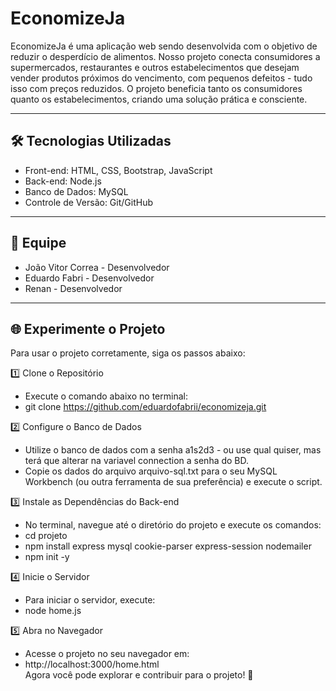 # EconomizeJa
EconomizeJa é uma aplicação web sendo desenvolvida com o objetivo de reduzir o desperdício de alimentos. Nosso projeto conecta consumidores a supermercados, restaurantes e outros estabelecimentos que desejam vender produtos próximos do vencimento, com pequenos defeitos - tudo isso com preços reduzidos. O projeto beneficia tanto os consumidores quanto os estabelecimentos, criando uma solução prática e consciente. <br>

***

## 🛠 Tecnologias Utilizadas
+ Front-end: HTML, CSS, Bootstrap, JavaScript<br>
+ Back-end: Node.js<br>
+ Banco de Dados: MySQL<br>
+ Controle de Versão: Git/GitHub<br>

***

## 👥 Equipe
+ João Vitor Correa - Desenvolvedor<br>
+ Eduardo Fabri - Desenvolvedor<br>
+ Renan - Desenvolvedor<br>

***

## 🌐 Experimente o Projeto<br>
Para usar o projeto corretamente, siga os passos abaixo:<br>

1️⃣ Clone o Repositório<br>
+ Execute o comando abaixo no terminal:<br>
+ git clone https://github.com/eduardofabrii/economizeja.git<br>

2️⃣ Configure o Banco de Dados<br>
+ Utilize o banco de dados com a senha a1s2d3 - ou use qual quiser, mas terá que alterar na variavel connection a senha do BD.<br>
+ Copie os dados do arquivo arquivo-sql.txt para o seu MySQL Workbench (ou outra ferramenta de sua preferência) e execute o script.<br>

3️⃣ Instale as Dependências do Back-end<br>
+ No terminal, navegue até o diretório do projeto e execute os comandos:<br>
+ cd projeto<br>
+ npm install express mysql cookie-parser express-session nodemailer<br>
+ npm init -y<br>

4️⃣ Inicie o Servidor<br>
+ Para iniciar o servidor, execute:<br>
+ node home.js<br>

5️⃣ Abra no Navegador<br>
+ Acesse o projeto no seu navegador em:<br>
+ http://localhost:3000/home.html<br>
Agora você pode explorar e contribuir para o projeto! 🌟<br>
